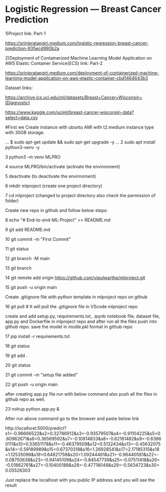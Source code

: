 
# Logistic Regression — Breast Cancer Prediction

1)Project link: Part-1

https://srinipratapgiri.medium.com/logistic-regression-breast-cancer-prediction-935ecd990b2a

2)Deployment of Containerized Machine Learning Model Application on AWS Elastic Container Service(ECS) link: Part-2

https://srinipratapgiri.medium.com/deployment-of-containerized-machine-learning-model-application-on-aws-elastic-container-cbd1464643b3

Dataset links: 

https://archive.ics.uci.edu/ml/datasets/Breast+Cancer+Wisconsin+(Diagnostic)

https://www.kaggle.com/uciml/breast-cancer-wisconsin-data?select=data.csv

#First we Create instance with ubuntu AMI with t2.medium instance type with 30GB storage. 

...
$   sudo apt-get update && sudo apt-get upgrade -y 
...
2   sudo apt install python3-venv -y

3   python3 -m venv MLPRO

4   source MLPRO/bin/activate                 (activate the environment)

5   deactivate                                (to deactivate the envirnoment)

6   mkdir mlproject                           (create one project directory)

7   cd mlproject                              (changed to project directory also check the permission of folder)

Create new repo in github and follow below steps:

8   echo "# End-to-end-ML-Project" >> README.md

9   git add README.md

10  git commit -m "First Commit"

11  git status

12  git branch -M main

13  git branch

14  git remote add origin https://github.com/vipulwarthe/mlproject.git

15  git push -u origin main

Create .gitignore file with python template in mlproject repo on github

16  git pull    # It will pull the .gitignore file in VScode mlproject repo

create and add setup.py, requirements.txt, .ipynb notebook file, dataset file, app.py and Dockerfile in mlproject repo and after run all the files push into github repo.
save the model in modle.pkl format in github repo

17  pip install -r requirements.txt 

18  git status

19  git add .

20  git status

21  git commit -m "setup file added"

22  git push -u origin main

after creating app.py file run with below command also push all the files in github repo as well.

23  nohup python app.py & 

After run above command go to the browser and paste below link

http://localhost:5000/predict?s1=-0.96666522&s2=0.32786912&s3=-0.93579507&s4=-0.91104225&s5=0.60962671&s6=0.36569592&s7=-0.10914833&s8=-0.62181482&s9=-0.63860111&s10=0.53651178&s11=-0.46379509&s12=0.5132434&s13=-0.45632075&s14=-0.59189989&s15=0.67370318&s16=1.26928541&s17=2.17185315&s18=1.12535098&s19=0.64821758&s20=1.09244461&s21=-0.96440581&s22=-0.08750638&s23=-0.94145109&s24=-0.84547739&s25=-0.07511418&s26=-0.01862761&s27=-0.10400188&s28=-0.47718048&s29=-0.5634723&s30=0.05526303

Just replace the localhost with you public IP address and you will see the result
